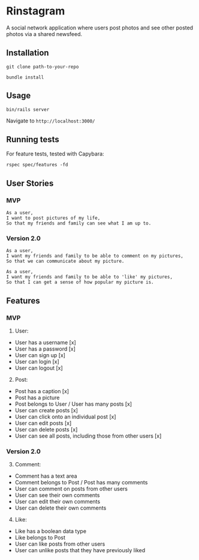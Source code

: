 # Rinstagram

A social network application where users post photos and see other posted photos via a shared newsfeed.

## Installation

`git clone path-to-your-repo`

`bundle install`

## Usage

`bin/rails server`

Navigate to `http://localhost:3000/`

## Running tests

For feature tests, tested with Capybara:

`rspec spec/features -fd`

## User Stories

### MVP

```
As a user,
I want to post pictures of my life,
So that my friends and family can see what I am up to.
```

### Version 2.0

```
As a user,
I want my friends and family to be able to comment on my pictures,
So that we can communicate about my picture.

As a user,
I want my friends and family to be able to 'like' my pictures,
So that I can get a sense of how popular my picture is.

```

## Features

### MVP

1) User:

  * User has a username [x]
  * User has a password [x]
  * User can sign up [x]
  * User can login [x]
  * User can logout [x]

2) Post:

  * Post has a caption [x]
  * Post has a picture
  * Post belongs to User / User has many posts [x]
  * User can create posts [x]
  * User can click onto an individual post [x]
  * User can edit posts [x]
  * User can delete posts [x]
  * User can see all posts, including those from other users [x]

### Version 2.0

3) Comment:

  * Comment has a text area
  * Comment belongs to Post / Post has many comments
  * User can comment on posts from other users
  * User can see their own comments
  * User can edit their own comments
  * User can delete their own comments

4) Like:

  * Like has a boolean data type
  * Like belongs to Post
  * User can like posts from other users
  * User can unlike posts that they have previously liked
